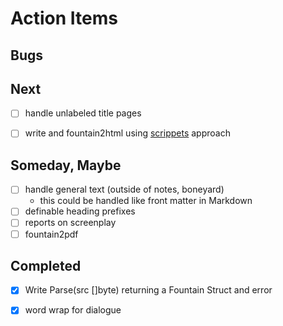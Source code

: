 
# Action Items

## Bugs

## Next

+ [ ] handle unlabeled title pages
+ [ ] write and fountain2html using [scrippets](https://fountain.io/scrippets) approach


## Someday, Maybe

+ [ ] handle general text (outside of notes, boneyard)
    + this could be handled like front matter in Markdown
+ [ ] definable heading prefixes
+ [ ] reports on screenplay 
+ [ ] fountain2pdf

## Completed

+ [x] Write Parse(src []byte) returning a Fountain Struct and error
+ [x] word wrap for dialogue

